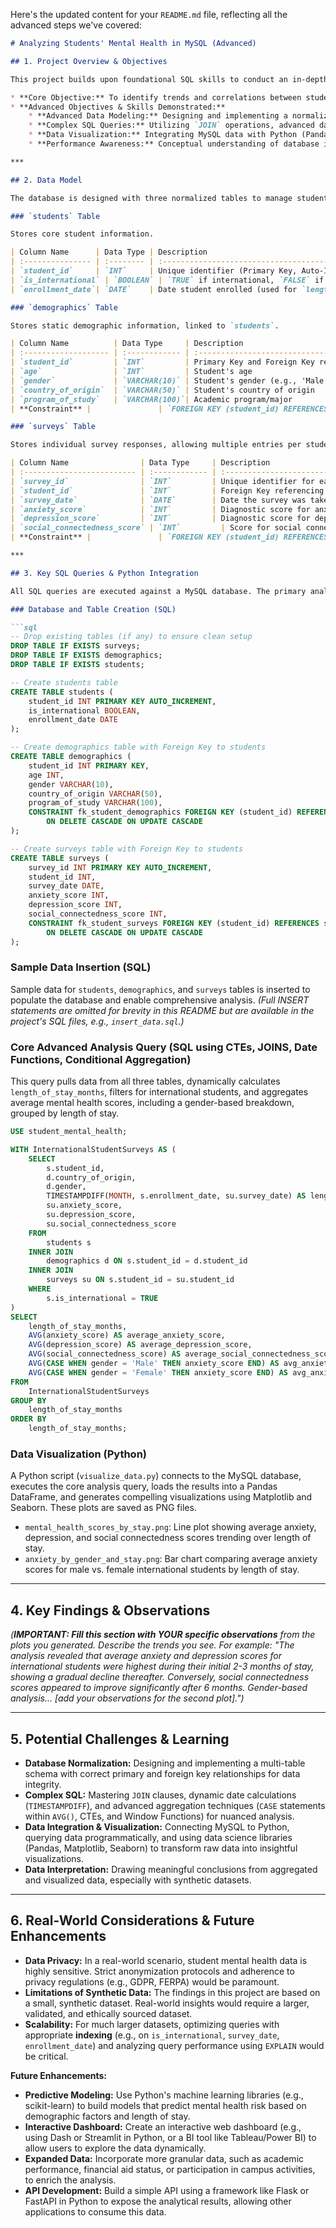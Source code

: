 Here's the updated content for your `README.md` file, reflecting all the advanced steps we've covered:

````markdown
# Analyzing Students' Mental Health in MySQL (Advanced)

## 1. Project Overview & Objectives

This project builds upon foundational SQL skills to conduct an in-depth analysis of hypothetical international university student mental health data using MySQL. It investigates the impact of **length of stay** on various **mental health diagnostic scores**, alongside demographic factors.

* **Core Objective:** To identify trends and correlations between students' duration at the university and their self-reported anxiety, depression, and social connectedness scores, specifically focusing on international students.
* **Advanced Objectives & Skills Demonstrated:**
    * **Advanced Data Modeling:** Designing and implementing a normalized relational database schema with multiple interconnected tables (`students`, `demographics`, `surveys`).
    * **Complex SQL Queries:** Utilizing `JOIN` operations, advanced date functions (`TIMESTAMPDIFF`), Common Table Expressions (CTEs), Window Functions (`AVG() OVER (...)`), and Conditional Aggregation (`CASE` within `AVG()`) for sophisticated data extraction and analysis.
    * **Data Visualization:** Integrating MySQL data with Python (Pandas, Matplotlib, Seaborn) to create compelling visual insights and trends.
    * **Performance Awareness:** Conceptual understanding of database indexing for optimization.

***

## 2. Data Model

The database is designed with three normalized tables to manage student, demographic, and survey data efficiently.

### `students` Table

Stores core student information.

| Column Name      | Data Type | Description                                        |
| :--------------- | :-------- | :------------------------------------------------- |
| `student_id`     | `INT`     | Unique identifier (Primary Key, Auto-Increment)    |
| `is_international` | `BOOLEAN` | `TRUE` if international, `FALSE` if domestic       |
| `enrollment_date`| `DATE`    | Date student enrolled (used for `length_of_stay`)  |

### `demographics` Table

Stores static demographic information, linked to `students`.

| Column Name          | Data Type     | Description                                                          |
| :------------------- | :------------ | :------------------------------------------------------------------- |
| `student_id`         | `INT`         | Primary Key and Foreign Key referencing `students(student_id)`       |
| `age`                | `INT`         | Student's age                                                        |
| `gender`             | `VARCHAR(10)` | Student's gender (e.g., 'Male', 'Female', 'Non-binary')              |
| `country_of_origin`  | `VARCHAR(50)` | Student's country of origin                                          |
| `program_of_study`   | `VARCHAR(100)`| Academic program/major                                               |
| **Constraint** |               | `FOREIGN KEY (student_id) REFERENCES students(student_id)` (CASCADE) |

### `surveys` Table

Stores individual survey responses, allowing multiple entries per student over time.

| Column Name                | Data Type     | Description                                                          |
| :------------------------- | :------------ | :------------------------------------------------------------------- |
| `survey_id`                | `INT`         | Unique identifier for each survey (Primary Key, Auto-Increment)      |
| `student_id`               | `INT`         | Foreign Key referencing `students(student_id)`                       |
| `survey_date`              | `DATE`        | Date the survey was taken                                            |
| `anxiety_score`            | `INT`         | Diagnostic score for anxiety (0-100, higher = more anxiety)          |
| `depression_score`         | `INT`         | Diagnostic score for depression (0-100, higher = more depression)    |
| `social_connectedness_score` | `INT`         | Score for social connectedness (0-100, higher = more connected)      |
| **Constraint** |               | `FOREIGN KEY (student_id) REFERENCES students(student_id)` (CASCADE) |

***

## 3. Key SQL Queries & Python Integration

All SQL queries are executed against a MySQL database. The primary analysis is then fed into a Python script for visualization.

### Database and Table Creation (SQL)

```sql
-- Drop existing tables (if any) to ensure clean setup
DROP TABLE IF EXISTS surveys;
DROP TABLE IF EXISTS demographics;
DROP TABLE IF EXISTS students;

-- Create students table
CREATE TABLE students (
    student_id INT PRIMARY KEY AUTO_INCREMENT,
    is_international BOOLEAN,
    enrollment_date DATE
);

-- Create demographics table with Foreign Key to students
CREATE TABLE demographics (
    student_id INT PRIMARY KEY,
    age INT,
    gender VARCHAR(10),
    country_of_origin VARCHAR(50),
    program_of_study VARCHAR(100),
    CONSTRAINT fk_student_demographics FOREIGN KEY (student_id) REFERENCES students(student_id)
        ON DELETE CASCADE ON UPDATE CASCADE
);

-- Create surveys table with Foreign Key to students
CREATE TABLE surveys (
    survey_id INT PRIMARY KEY AUTO_INCREMENT,
    student_id INT,
    survey_date DATE,
    anxiety_score INT,
    depression_score INT,
    social_connectedness_score INT,
    CONSTRAINT fk_student_surveys FOREIGN KEY (student_id) REFERENCES students(student_id)
        ON DELETE CASCADE ON UPDATE CASCADE
);
````

### Sample Data Insertion (SQL)

Sample data for `students`, `demographics`, and `surveys` tables is inserted to populate the database and enable comprehensive analysis. *(Full INSERT statements are omitted for brevity in this README but are available in the project's SQL files, e.g., `insert_data.sql`.)*

### Core Advanced Analysis Query (SQL using CTEs, JOINS, Date Functions, Conditional Aggregation)

This query pulls data from all three tables, dynamically calculates `length_of_stay_months`, filters for international students, and aggregates average mental health scores, including a gender-based breakdown, grouped by length of stay.

```sql
USE student_mental_health;

WITH InternationalStudentSurveys AS (
    SELECT
        s.student_id,
        d.country_of_origin,
        d.gender,
        TIMESTAMPDIFF(MONTH, s.enrollment_date, su.survey_date) AS length_of_stay_months,
        su.anxiety_score,
        su.depression_score,
        su.social_connectedness_score
    FROM
        students s
    INNER JOIN
        demographics d ON s.student_id = d.student_id
    INNER JOIN
        surveys su ON s.student_id = su.student_id
    WHERE
        s.is_international = TRUE
)
SELECT
    length_of_stay_months,
    AVG(anxiety_score) AS average_anxiety_score,
    AVG(depression_score) AS average_depression_score,
    AVG(social_connectedness_score) AS average_social_connectedness_score,
    AVG(CASE WHEN gender = 'Male' THEN anxiety_score END) AS avg_anxiety_male,
    AVG(CASE WHEN gender = 'Female' THEN anxiety_score END) AS avg_anxiety_female
FROM
    InternationalStudentSurveys
GROUP BY
    length_of_stay_months
ORDER BY
    length_of_stay_months;
```

### Data Visualization (Python)

A Python script (`visualize_data.py`) connects to the MySQL database, executes the core analysis query, loads the results into a Pandas DataFrame, and generates compelling visualizations using Matplotlib and Seaborn. These plots are saved as PNG files.

  * `mental_health_scores_by_stay.png`: Line plot showing average anxiety, depression, and social connectedness scores trending over length of stay.
  * `anxiety_by_gender_and_stay.png`: Bar chart comparing average anxiety scores for male vs. female international students by length of stay.

-----

## 4\. Key Findings & Observations

*(**IMPORTANT: Fill this section with YOUR specific observations** from the plots you generated. Describe the trends you see. For example: "The analysis revealed that average anxiety and depression scores for international students were highest during their initial 2-3 months of stay, showing a gradual decline thereafter. Conversely, social connectedness scores appeared to improve significantly after 6 months. Gender-based analysis... [add your observations for the second plot].")*

-----

## 5\. Potential Challenges & Learning

  * **Database Normalization:** Designing and implementing a multi-table schema with correct primary and foreign key relationships for data integrity.
  * **Complex SQL:** Mastering `JOIN` clauses, dynamic date calculations (`TIMESTAMPDIFF`), and advanced aggregation techniques (`CASE` statements within `AVG()`, CTEs, and Window Functions) for nuanced analysis.
  * **Data Integration & Visualization:** Connecting MySQL to Python, querying data programmatically, and using data science libraries (Pandas, Matplotlib, Seaborn) to transform raw data into insightful visualizations.
  * **Data Interpretation:** Drawing meaningful conclusions from aggregated and visualized data, especially with synthetic datasets.

-----

## 6\. Real-World Considerations & Future Enhancements

  * **Data Privacy:** In a real-world scenario, student mental health data is highly sensitive. Strict anonymization protocols and adherence to privacy regulations (e.g., GDPR, FERPA) would be paramount.
  * **Limitations of Synthetic Data:** The findings in this project are based on a small, synthetic dataset. Real-world insights would require a larger, validated, and ethically sourced dataset.
  * **Scalability:** For much larger datasets, optimizing queries with appropriate **indexing** (e.g., on `is_international`, `survey_date`, `enrollment_date`) and analyzing query performance using `EXPLAIN` would be critical.

**Future Enhancements:**

  * **Predictive Modeling:** Use Python's machine learning libraries (e.g., scikit-learn) to build models that predict mental health risk based on demographic factors and length of stay.
  * **Interactive Dashboard:** Create an interactive web dashboard (e.g., using Dash or Streamlit in Python, or a BI tool like Tableau/Power BI) to allow users to explore the data dynamically.
  * **Expanded Data:** Incorporate more granular data, such as academic performance, financial aid status, or participation in campus activities, to enrich the analysis.
  * **API Development:** Build a simple API using a framework like Flask or FastAPI in Python to expose the analytical results, allowing other applications to consume this data.

<!-- end list -->

```
```